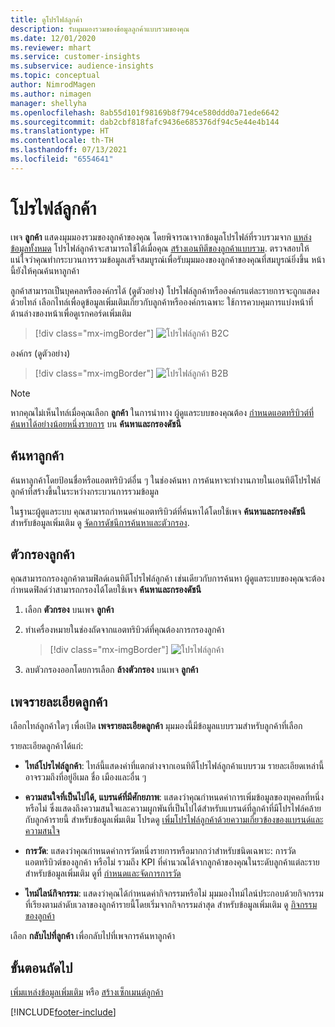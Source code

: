 ```yaml
---
title: ดูโปรไฟล์ลูกค้า
description: รับมุมมองรวมของข้อมูลลูกค้าแบบรวมของคุณ
ms.date: 12/01/2020
ms.reviewer: mhart
ms.service: customer-insights
ms.subservice: audience-insights
ms.topic: conceptual
author: NimrodMagen
ms.author: nimagen
manager: shellyha
ms.openlocfilehash: 8ab55d101f98169b8f794ce580ddd0a71ede6642
ms.sourcegitcommit: dab2cbf818fafc9436e685376df94c5e44e4b144
ms.translationtype: HT
ms.contentlocale: th-TH
ms.lasthandoff: 07/13/2021
ms.locfileid: "6554641"
---
```

# <a name="customer-profiles"></a>โปรไฟล์ลูกค้า

เพจ **ลูกค้า** แสดงมุมมองรวมของลูกค้าของคุณ โดยพิจารณาจากข้อมูลโปรไฟล์ที่รวบรวมจาก [แหล่งข้อมูลทั้งหมด](data-sources.md) โปรไฟล์ลูกค้าจะสามารถใช้ได้เมื่อคุณ [สร้างเอนทิตีของลูกค้าแบบรวม](data-unification.md). ตรวจสอบให้แน่ใจว่าคุณทำกระบวนการรวมข้อมูลเสร็จสมบูรณ์เพื่อรับมุมมองของลูกค้าของคุณที่สมบูรณ์ยิ่งขึ้น หน้านี้ยังให้คุณค้นหาลูกค้า

ลูกค้าสามารถเป็นบุคคลหรือองค์กรได้ (ดูตัวอย่าง) โปรไฟล์ลูกค้าหรือองค์กรแต่ละรายการจะถูกแสดงด้วยไทล์ เลือกไทล์เพื่อดูข้อมูลเพิ่มเติมเกี่ยวกับลูกค้าหรือองค์กรเฉพาะ ใช้การควบคุมการแบ่งหน้าที่ด้านล่างของหน้าเพื่อดูเรกคอร์ดเพิ่มเติม

> [!div class="mx-imgBorder"] 
> ![โปรไฟล์ลูกค้า B2C](media/profiles-customers.png "โปรไฟล์ลูกค้า B2C")

องค์กร (ดูตัวอย่าง)
> [!div class="mx-imgBorder"] 
> ![โปรไฟล์ลูกค้า B2B](media/profile-customers-b2b.png "โปรไฟล์ลูกค้า B2B")

> [!NOTE]
> หากคุณไม่เห็นไทล์เมื่อคุณเลือก **ลูกค้า** ในการนำทาง ผู้ดูแลระบบของคุณต้อง [กำหนดแอตทริบิวต์ที่ค้นหาได้อย่างน้อยหนึ่งรายการ](search-filter-index.md) บน **ค้นหาและกรองดัชนี**

## <a name="search-for-customers"></a>ค้นหาลูกค้า

ค้นหาลูกค้าโดยป้อนชื่อหรือแอตทริบิวต์อื่น ๆ ในช่องค้นหา การค้นหาจะทำงานภายในเอนทิตีโปรไฟล์ลูกค้าที่สร้างขึ้นในระหว่างกระบวนการรวมข้อมูล

ในฐานะผู้ดูแลระบบ คุณสามารถกำหนดค่าแอตทริบิวต์ที่ค้นหาได้โดยใช้เพจ **ค้นหาและกรองดัชนี** สำหรับข้อมูลเพิ่มเติม ดู [จัดการดัชนีการค้นหาและตัวกรอง](search-filter-index.md).

## <a name="filter-customers"></a>ตัวกรองลูกค้า

คุณสามารถกรองลูกค้าตามฟิลด์เอนทิตีโปรไฟล์ลูกค้า เช่นเดียวกับการค้นหา ผู้ดูแลระบบของคุณจะต้องกำหนดฟิลด์ว่าสามารถกรองได้โดยใช้เพจ **ค้นหาและกรองดัชนี**

1. เลือก **ตัวกรอง** บนเพจ **ลูกค้า**

2. ทำเครื่องหมายในช่องถัดจากแอตทริบิวต์ที่คุณต้องการกรองลูกค้า

   > [!div class="mx-imgBorder"] 
   > ![โปรไฟล์ลูกค้า](media/profiles-customers3.png "โปรไฟล์ลูกค้า")

3. ลบตัวกรองออกโดยการเลือก **ล้างตัวกรอง** บนเพจ **ลูกค้า**

##  <a name="customer-details-page"></a>เพจรายละเอียดลูกค้า

เลือกไทล์ลูกค้าใดๆ เพื่อเปิด **เพจรายละเอียดลูกค้า** มุมมองนี้มีข้อมูลแบบรวมสำหรับลูกค้าที่เลือก

รายละเอียดลูกค้าได้แก่:

-   **ไทล์โปรไฟล์ลูกค้า**: ไทล์นี้แสดงค่าที่แตกต่างจากเอนทิตีโปรไฟล์ลูกค้าแบบรวม รายละเอียดเหล่านี้อาจรวมถึงที่อยู่อีเมล ชื่อ เมืองและอื่น ๆ 

-   **ความสนใจที่เป็นไปได้, แบรนด์ที่มีศักยภาพ**: แสดงว่าคุณกำหนดค่าการเพิ่มข้อมูลของบุคคลที่หนึ่งหรือไม่ ซึ่งแสดงถึงความสนใจและความผูกพันที่เป็นไปได้สำหรับแบรนด์ที่ลูกค้าที่มีโปรไฟล์คล้ายกับลูกค้ารายนี้ สำหรับข้อมูลเพิ่มเติม โปรดดู [เพิ่มโปรไฟล์ลูกค้าด้วยความเกี่ยวข้องของแบรนด์และความสนใจ](enrichment-microsoft.md)

-   **การวัด**: แสดงว่าคุณกำหนดค่าการวัดหนึ่งรายการหรือมากกว่าสำหรับชนิดเฉพาะ: การวัดแอตทริบิวต์ของลูกค้า หรือไม่ รวมถึง KPI ที่คำนวณได้จากลูกค้าของคุณในระดับลูกค้าแต่ละราย สำหรับข้อมูลเพิ่มเติม ดูที่ [กำหนดและจัดการการวัด](measures.md)

-   **ไทม์ไลน์กิจกรรม**: แสดงว่าคุณได้กำหนดค่ากิจกรรมหรือไม่ มุมมองไทม์ไลน์ประกอบด้วยกิจกรรมที่เรียงตามลำดับเวลาของลูกค้ารายนี้โดยเริ่มจากกิจกรรมล่าสุด สำหรับข้อมูลเพิ่มเติม ดู [กิจกรรมของลูกค้า](activities.md)

เลือก **กลับไปที่ลูกค้า** เพื่อกลับไปที่เพจการค้นหาลูกค้า

## <a name="next-steps"></a>ขั้นตอนถัดไป

[เพิ่มแหล่งข้อมูลเพิ่มเติม](data-sources.md) หรือ [สร้างเซ็กเมนต์ลูกค้า](segments.md)


[!INCLUDE[footer-include](../includes/footer-banner.md)]
